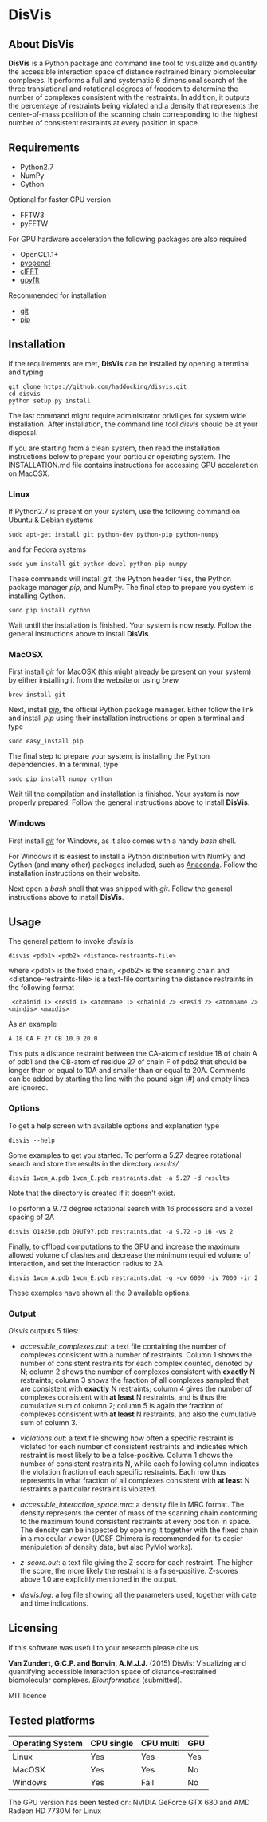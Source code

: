 # DisVis


## About DisVis

**DisVis** is a Python package and command line tool to visualize and quantify
the accessible interaction space of distance restrained binary biomolecular
complexes.  It performs a full and systematic 6 dimensional search of the three
translational and rotational degrees of freedom to determine the number of
complexes consistent with the restraints. In addition, it outputs the
percentage of restraints being violated and a density that represents the
center-of-mass position of the scanning chain corresponding to the highest
number of consistent restraints at every position in space.


## Requirements

* Python2.7
* NumPy
* Cython

Optional for faster CPU version

* FFTW3
* pyFFTW

For GPU hardware acceleration the following packages are also required

* OpenCL1.1+
* [pyopencl](https://github.com/pyopencl/pyopencl)
* [clFFT](https://github.com/clMathLibraries/clFFT)
* [gpyfft](https://github.com/geggo/gpyfft)

Recommended for installation

* [git](https://git-scm.com/download)
* [pip](https://pip.pypa.io/en/latest/installing.html)


## Installation

If the requirements are met, **DisVis** can be installed by opening a terminal
and typing

    git clone https://github.com/haddocking/disvis.git
    cd disvis
    python setup.py install

The last command might require administrator priviliges for system wide
installation. After installation, the command line tool *disvis* should be at
your disposal.

If you are starting from a clean system, then read the installation
instructions below to prepare your particular operating system. The
INSTALLATION.md file contains instructions for accessing GPU acceleration on
MacOSX.


### Linux

If Python2.7 is present on your system, use the following command on Ubuntu &
Debian systems

    sudo apt-get install git python-dev python-pip python-numpy

and for Fedora systems

    sudo yum install git python-devel python-pip numpy 

These commands will install *git*, the Python header files, the Python package
manager *pip*, and NumPy. The final step to prepare you system is installing Cython.

    sudo pip install cython

Wait untill the installation is finished. Your system is now ready. Follow the
general instructions above to install **DisVis**.


### MacOSX

First install [*git*](https://git-scm.com/download) for MacOSX (this might
already be present on your system) by either installing it from the website or
using *brew*

    brew install git

Next, install [*pip*](https://pip.pypa.io/en/latest/installing.html), the
official Python package manager. Either follow the link and install *pip*
using their installation instructions or open a terminal and type

    sudo easy_install pip

The final step to prepare your system, is installing the Python dependencies.
In a terminal, type

    sudo pip install numpy cython

Wait till the compilation and installation is finished. Your system is now
properly prepared. Follow the general instructions above to install **DisVis**.


### Windows

First install [*git*](https://git-scm.com/download) for Windows, as it also
comes with a handy *bash* shell.

For Windows it is easiest to install a Python distribution with NumPy and
Cython (and many other) packages included, such as
[Anaconda](https://continuum.io/downloads). Follow the installation
instructions on their website.

Next open a *bash* shell that was shipped with *git*. Follow the general
instructions above to install **DisVis**.


## Usage

The general pattern to invoke *disvis* is

    disvis <pdb1> <pdb2> <distance-restraints-file>

where \<pdb1\> is the fixed chain, \<pdb2\> is the scanning chain and 
\<distance-restraints-file\> is a text-file
containing the distance restraints in the following format

     <chainid 1> <resid 1> <atomname 1> <chainid 2> <resid 2> <atomname 2> <mindis> <maxdis>

As an example
    
    A 18 CA F 27 CB 10.0 20.0

This puts a distance restraint between the CA-atom of residue 18 of 
chain A of pdb1 and the CB-atom of residue 27 of chain F of pdb2 that 
should be longer than or equal to 10A and smaller than or equal to 20A.
Comments can be added by starting the line with the pound sign (#) and empty
lines are ignored.


### Options

To get a help screen with available options and explanation type
            
    disvis --help

Some examples to get you started. To perform a 5.27 degree rotational search
and store the results in the directory *results/*

    disvis 1wcm_A.pdb 1wcm_E.pdb restraints.dat -a 5.27 -d results

Note that the directory is created if it doesn't exist.

To perform a 9.72 degree rotational search with 16 processors and a voxel
spacing of 2A

    disvis O14250.pdb Q9UT97.pdb restraints.dat -a 9.72 -p 16 -vs 2

Finally, to offload computations to the GPU and increase the maximum allowed
volume of clashes and decrease the minimum required volume of interaction, and
set the interaction radius to 2A

    disvis 1wcm_A.pdb 1wcm_E.pdb restraints.dat -g -cv 6000 -iv 7000 -ir 2

These examples have shown all the 9 available options.


### Output

*Disvis* outputs 5 files:

* *accessible_complexes.out*: a text file containing the number of complexes
consistent with a number of restraints. Column 1 shows the number of consistent
restraints for each complex counted, denoted by N; column 2 shows the number of
complexes consistent with **exactly** N restraints; column 3
shows the fraction of all complexes sampled that are consistent with
**exactly** N restraints; column 4 gives the number of complexes consistent
with **at least** N restraints, and is thus the cumulative sum of column 2;
column 5 is again the fraction of complexes consistent with **at least** N
restraints, and also the cumulative sum of column 3.

* *violations.out*: a text file showing how often a specific restraint is
violated for each number of consistent restraints and indicates which restraint
is most likely to be a false-positive. Column 1 shows the number of consistent
restraints N, while each following column indicates the violation fraction of
each specific restraints. Each row thus represents in what fraction of all
complexes consistent with **at least** N restraints a particular restraint is
violated.

* *accessible_interaction_space.mrc*: a density file in MRC format. The density
represents the center of mass of the scanning chain conforming to the maximum
found consistent restraints at every position in space. The density can be
inspected by opening it together with the fixed chain in a molecular viewer
(UCSF Chimera is recommended for its easier manipulation of density data, but
also PyMol works).

* *z-score.out*: a text file giving the Z-score for each restraint. The higher
the score, the more likely the restraint is a false-positive. Z-scores above
1.0 are explicitly mentioned in the output.

* *disvis.log*: a log file showing all the parameters used, together with date
and time indications.


Licensing
---------

If this software was useful to your research please cite us

**Van Zundert, G.C.P. and Bonvin, A.M.J.J.** (2015) DisVis: Visualizing and
quantifying accessible interaction space of distance-restrained biomolecular
complexes.  *Bioinformatics* (submitted).

MIT licence


## Tested platforms

| Operating System| CPU single | CPU multi | GPU |
| --------------- | ---------- | --------- | --- |
|Linux            | Yes        | Yes       | Yes |
|MacOSX           | Yes        | Yes       | No  |
|Windows          | Yes        | Fail      | No  |

The GPU version has been tested on:
NVIDIA GeForce GTX 680 and AMD Radeon HD 7730M for Linux
